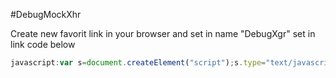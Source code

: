 #DebugMockXhr

Create new favorit link in your browser and set in name "DebugXgr" set in link code below
````javascript
javascript:var s=document.createElement("script");s.type="text/javascript",s.src="https://github.com/Franckrst/xhr-tools/releases/download/0.1.1/script.js",document.head.append(s);
````
